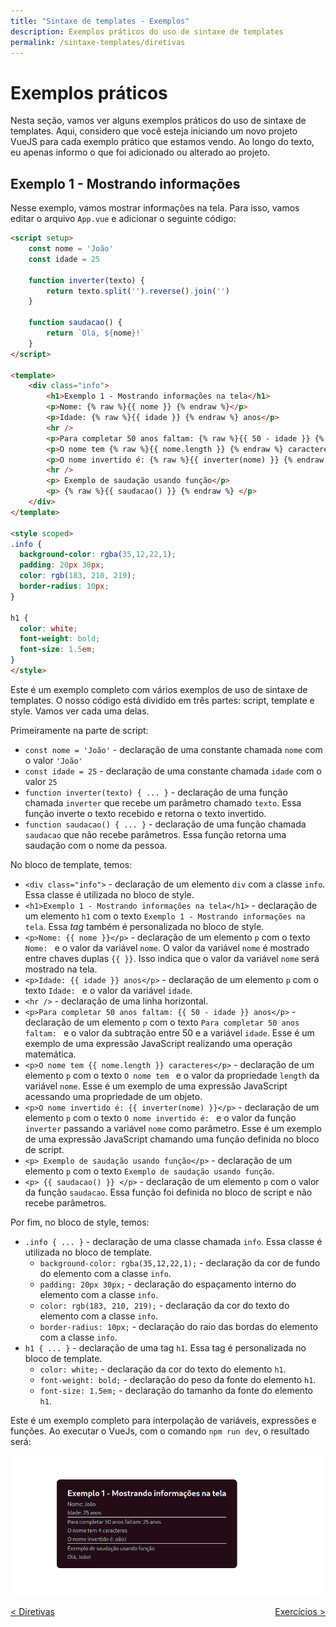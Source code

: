 ```yaml
---
title: "Sintaxe de templates - Exemplos"
description: Exemplos práticos do uso de sintaxe de templates
permalink: /sintaxe-templates/diretivas
---
```


# Exemplos práticos

Nesta seção, vamos ver alguns exemplos práticos do uso de sintaxe de templates. Aqui, considero que você esteja iniciando um novo projeto VueJS para cada exemplo prático que estamos vendo. Ao longo do texto, eu apenas informo o que foi adicionado ou alterado ao projeto.

## Exemplo 1 - Mostrando informações    

Nesse exemplo, vamos mostrar informações na tela. Para isso, vamos editar o arquivo `App.vue` e adicionar o seguinte código:

```html
<script setup>
    const nome = 'João'
    const idade = 25

    function inverter(texto) {
        return texto.split('').reverse().join('')
    }

    function saudacao() {
        return `Olá, ${nome}!`
    }
</script>

<template>
    <div class="info">
        <h1>Exemplo 1 - Mostrando informações na tela</h1>
        <p>Nome: {% raw %}{{ nome }} {% endraw %}</p>
        <p>Idade: {% raw %}{{ idade }} {% endraw %} anos</p>
        <hr />
        <p>Para completar 50 anos faltam: {% raw %}{{ 50 - idade }} {% endraw %} anos</p>
        <p>O nome tem {% raw %}{{ nome.length }} {% endraw %} caracteres</p>
        <p>O nome invertido é: {% raw %}{{ inverter(nome) }} {% endraw %}</p>
        <hr />
        <p> Exemplo de saudação usando função</p>
        <p> {% raw %}{{ saudacao() }} {% endraw %} </p>
    </div>
</template>

<style scoped>
.info {
  background-color: rgba(35,12,22,1);
  padding: 20px 30px;
  color: rgb(183, 210, 219);
  border-radius: 10px;
}

h1 {
  color: white;
  font-weight: bold;
  font-size: 1.5em;
}
</style>
```

Este é um exemplo completo com vários exemplos de uso de sintaxe de templates. O nosso código está dividido em três partes: script, template e style. Vamos ver cada uma delas.

Primeiramente na parte de script:

*  `const nome = 'João'` - declaração de uma constante chamada `nome` com o valor `'João'`
*  `const idade = 25` - declaração de uma constante chamada `idade` com o valor `25`
*  `function inverter(texto) { ... }` - declaração de uma função chamada `inverter` que recebe um parâmetro chamado `texto`. Essa função inverte o texto recebido e retorna o texto invertido.
*  `function saudacao() { ... }` - declaração de uma função chamada `saudacao` que não recebe parâmetros. Essa função retorna uma saudação com o nome da pessoa.

No bloco de template, temos:

* `<div class="info">` - declaração de um elemento `div` com a classe `info`. Essa classe é utilizada no bloco de style.
* `<h1>Exemplo 1 - Mostrando informações na tela</h1>` - declaração de um elemento `h1` com o texto `Exemplo 1 - Mostrando informações na tela`. Essa *tag* também é personalizada no bloco de style.
* `<p>Nome: {{ nome }}</p>` - declaração de um elemento `p` com o texto `Nome: ` e o valor da variável `nome`. O valor da variável `nome` é mostrado entre chaves duplas `{{ }}`. Isso indica que o valor da variável `nome` será mostrado na tela.
* `<p>Idade: {{ idade }} anos</p>` - declaração de um elemento `p` com o texto `Idade: ` e o valor da variável `idade`. 
* `<hr />` - declaração de uma linha horizontal.
* `<p>Para completar 50 anos faltam: {{ 50 - idade }} anos</p>` - declaração de um elemento `p` com o texto `Para completar 50 anos faltam: ` e o valor da subtração entre 50 e a variável `idade`. Esse é um exemplo de uma expressão JavaScript realizando uma operação matemática.
* `<p>O nome tem {{ nome.length }} caracteres</p>` - declaração de um elemento `p` com o texto `O nome tem ` e o valor da propriedade `length` da variável `nome`. Esse é um exemplo de uma expressão JavaScript acessando uma propriedade de um objeto.
* `<p>O nome invertido é: {{ inverter(nome) }}</p>` - declaração de um elemento `p` com o texto `O nome invertido é: ` e o valor da função `inverter` passando a variável `nome` como parâmetro. Esse é um exemplo de uma expressão JavaScript chamando uma função definida no bloco de script.
* `<p> Exemplo de saudação usando função</p>` - declaração de um elemento `p` com o texto `Exemplo de saudação usando função`.
* `<p> {{ saudacao() }} </p>` - declaração de um elemento `p` com o valor da função `saudacao`. Essa função foi definida no bloco de script e não recebe parâmetros. 

Por fim, no bloco de style, temos:

* `.info { ... }` - declaração de uma classe chamada `info`. Essa classe é utilizada no bloco de template.
    * `background-color: rgba(35,12,22,1);` - declaração da cor de fundo do elemento com a classe `info`.
    * `padding: 20px 30px;` - declaração do espaçamento interno do elemento com a classe `info`.
    * `color: rgb(183, 210, 219);` - declaração da cor do texto do elemento com a classe `info`.
    * `border-radius: 10px;` - declaração do raio das bordas do elemento com a classe `info`.
* `h1 { ... }` - declaração de uma tag `h1`. Essa tag é personalizada no bloco de template.
    * `color: white;` - declaração da cor do texto do elemento `h1`.
    * `font-weight: bold;` - declaração do peso da fonte do elemento `h1`.
    * `font-size: 1.5em;` - declaração do tamanho da fonte do elemento `h1`.

Este é um exemplo completo para interpolação de variáveis, expressões e funções. Ao executar o VueJs, com o comando `npm run dev`, o resultado será:

![Exemplo 1 - Mostrando informações na tela](../assets/SintaxeTemplate-Exemplo1.png)


<span style="display: flex; justify-content: space-between;"><span>[&lt; Diretivas](diretivas.html "Início")</span> <span>[Exercícios &gt;](exercicios.html "Próximo")</span></span>